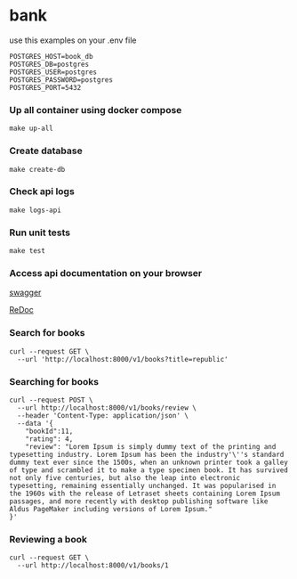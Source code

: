 # bank

use this examples on your .env file
```
POSTGRES_HOST=book_db
POSTGRES_DB=postgres
POSTGRES_USER=postgres
POSTGRES_PASSWORD=postgres
POSTGRES_PORT=5432

```

### Up all container using docker compose
```
make up-all
```

### Create database
```
make create-db
```

### Check api logs
```
make logs-api
```

### Run unit tests
```
make test
```

### Access api documentation on your browser
[swagger](http://127.0.0.1:8000/docs/)

[ReDoc](http://127.0.0.1:8000/redoc/)

### Search for books
```
curl --request GET \
  --url 'http://localhost:8000/v1/books?title=republic'
```

### Searching for books
```
curl --request POST \
  --url http://localhost:8000/v1/books/review \
  --header 'Content-Type: application/json' \
  --data '{
	"bookId":11,
	"rating": 4,
	"review": "Lorem Ipsum is simply dummy text of the printing and typesetting industry. Lorem Ipsum has been the industry'\''s standard dummy text ever since the 1500s, when an unknown printer took a galley of type and scrambled it to make a type specimen book. It has survived not only five centuries, but also the leap into electronic typesetting, remaining essentially unchanged. It was popularised in the 1960s with the release of Letraset sheets containing Lorem Ipsum passages, and more recently with desktop publishing software like Aldus PageMaker including versions of Lorem Ipsum."
}'
```

### Reviewing a book
```
curl --request GET \
  --url http://localhost:8000/v1/books/1
```
